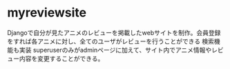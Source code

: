 # myreviewsite
Djangoで自分が見たアニメのレビューを掲載したwebサイトを制作。会員登録をすれば各アニメに対し、全てのユーザがレビューを行うことができる
検索機能も実装
superuserのみがadminページに加えて、サイト内でアニメ情報やレビュー内容を変更することができる。
